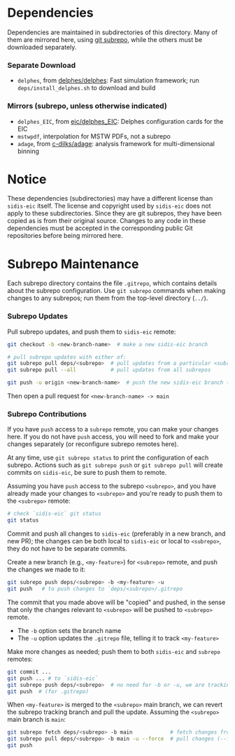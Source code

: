 Dependencies
============

Dependencies are maintained in subdirectories of this directory. Many of them
are mirrored here, using [git subrepo](https://github.com/ingydotnet/git-subrepo),
while the others must be downloaded separately.

### Separate Download
- `delphes`, from [delphes/delphes](https://github.com/delphes/delphes):
  Fast simulation framework; run `deps/install_delphes.sh` to download and build

### Mirrors (subrepo, unless otherwise indicated)
- `delphes_EIC`, from [eic/delphes_EIC](https://github.com/eic/delphes_EIC/tree/master):
  Delphes configuration cards for the EIC
- `mstwpdf`, interpolation for MSTW PDFs, not a subrepo
- `adage`, from [c-dilks/adage](https://github.com/c-dilks/adage):
  analysis framework for multi-dimensional binning

Notice
======

These dependencies (subdirectories) may have a different license than
`sidis-eic` itself. The license and copyright used by `sidis-eic` does not
apply to these subdirectories. Since they are git subrepos, they have been
copied as is from their original source. Changes to any code in these
dependencies must be accepted in the corresponding public Git repositories
before being mirrored here.

Subrepo Maintenance
===================

Each subrepo directory contains the file `.gitrepo`, which contains details
about the subrepo configuration. Use `git subrepo` commands when making changes
to any subrepos; run them from the top-level directory (`../`).

### Subrepo Updates
Pull subrepo updates, and push them to `sidis-eic` remote:
```bash
git checkout -b <new-branch-name>  # make a new sidis-eic branch

# pull subrepo updates with either of:
git subrepo pull deps/<subrepo>  # pull updates from a particular <subrepo>
git subrepo pull --all           # pull updates from all subrepos

git push -u origin <new-branch-name>  # push the new sidis-eic branch (which already has the subrepo pull commit(s))
```
Then open a pull request for `<new-branch-name> -> main`

### Subrepo Contributions
If you have `push` access to a `subrepo` remote, you can make your changes here. If you do not
have `push` access, you will need to fork and make your changes separately (or reconfigure subrepo remotes here).

At any time, use `git subrepo status` to print the configuration of each subrepo. Actions such as `git subrepo push`
or `git subrepo pull` will create commits on `sidis-eic`, be sure to push them to remote.

Assuming you have `push` access to the subrepo `<subrepo>`, and you have already made your changes to `<subrepo>`
and you're ready to push them to the `<subrepo>` remote:
```bash
# check `sidis-eic` git status
git status
```
Commit and push all changes to `sidis-eic` (preferably in a new branch, and new PR); the
changes can be both local to `sidis-eic` or local to `<subrepo>`, they do not have to be separate commits.

Create a new branch (e.g., `<my-feature>`) for `<subrepo>` remote, and push the changes we made to it:
```bash
git subrepo push deps/<subrepo> -b <my-feature> -u
git push   # to push changes to `deps/<subrepo>/.gitrepo
```
The commit that you made above will be "copied" and pushed, in the sense that
only the changes relevant to `<subrepo>` will be pushed to `<subrepo>` remote.
- The `-b` option sets the branch name
- The `-u` option updates the `.gitrepo` file, telling it to track `<my-feature>`

Make more changes as needed; push them to both `sidis-eic` and `subrepo` remotes:
```bash
git commit ...
git push ... # to `sidis-eic`
git subrepo push deps/<subrepo>  # no need for -b or -u, we are tracking `<my-feature>` already
git push  # (for .gitrepo)
```

When `<my-feature>` is merged to the `<subrepo>` main branch, we can revert the
subrepo tracking branch and pull the update. Assuming the `<subrepo>` main
branch is `main`:
```bash
git subrepo fetch deps/<subrepo> -b main            # fetch changes from <subrepo> remote
git subrepo pull deps/<subrepo> -b main -u --force  # pull changes (--force is needed if remote deleted <my-feature>)
git push
```
